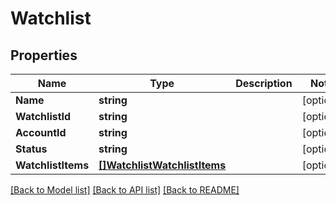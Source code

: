 # Watchlist

## Properties

Name | Type | Description | Notes
------------ | ------------- | ------------- | -------------
**Name** | **string** |  | [optional] 
**WatchlistId** | **string** |  | [optional] 
**AccountId** | **string** |  | [optional] 
**Status** | **string** |  | [optional] 
**WatchlistItems** | [**[]WatchlistWatchlistItems**](Watchlist_watchlistItems.md) |  | [optional] 

[[Back to Model list]](../README.md#documentation-for-models) [[Back to API list]](../README.md#documentation-for-api-endpoints) [[Back to README]](../README.md)


